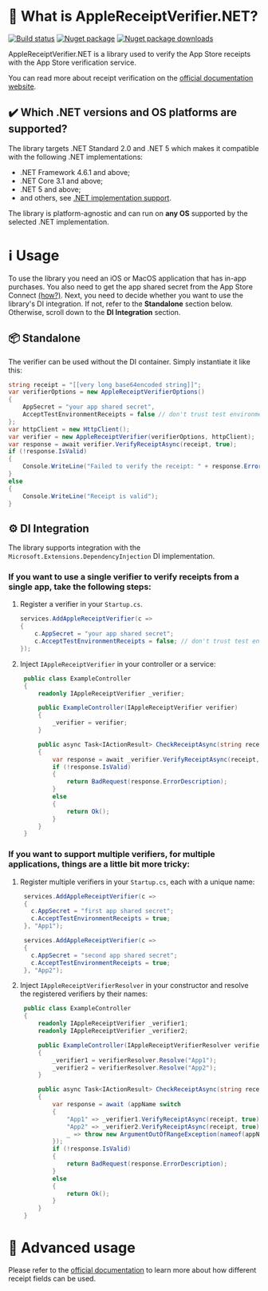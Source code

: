 ﻿# 📝 What is AppleReceiptVerifier.NET?
[![Build status](https://img.shields.io/github/workflow/status/alexalok/AppleReceiptVerifier.NET/.NET)](https://github.com/alexalok/AppleReceiptVerifier.NET/actions?query=workflow%3A.NET)    [![Nuget package](https://img.shields.io/nuget/v/AppleReceiptVerifier.NET)](https://www.nuget.org/packages/AppleReceiptVerifier.NET/)   [![Nuget package downloads](https://img.shields.io/nuget/dt/AppleReceiptVerifier.NET?label=nuget%20downloads)](https://www.nuget.org/packages/AppleReceiptVerifier.NET/)

AppleReceiptVerifier.NET is a library used to verify the App Store receipts with the App Store verification service. 

You can read more about receipt verification on the [official documentation website](https://developer.apple.com/documentation/appstorereceipts).

## ✔️ Which .NET versions and OS platforms are supported?

The library targets .NET Standard 2.0 and .NET 5 which makes it compatible with the following .NET implementations:

* .NET Framework 4.6.1 and above;
* .NET Core 3.1 and above;
* .NET 5 and above;
* and others, see [.NET implementation support](https://docs.microsoft.com/en-us/dotnet/standard/net-standard#net-implementation-support).

The library is platform-agnostic and can run on **any OS** supported by the selected .NET implementation.

# ℹ️ Usage
To use the library you need an iOS or MacOS application that has in-app purchases. You also need to get the app shared secret from the App Store Connect [(how?)](https://developers.facebook.com/docs/app-events/getting-started-app-events-ios/app-shared-secret/). 
Next, you need to decide whether you want to use the library's DI integration. If not, refer to the **Standalone** section below. Otherwise, scroll down to the **DI Integration** section.

## 📦 Standalone

The verifier can be used without the DI container. Simply instantiate it like this:

```c#
string receipt = "[[very long base64encoded string]]";
var verifierOptions = new AppleReceiptVerifierOptions()
{
    AppSecret = "your app shared secret",
    AcceptTestEnvironmentReceipts = false // don't trust test environment receipts in production!
};
var httpClient = new HttpClient();
var verifier = new AppleReceiptVerifier(verifierOptions, httpClient);
var response = await verifier.VerifyReceiptAsync(receipt, true);
if (!response.IsValid)
{
    Console.WriteLine("Failed to verify the receipt: " + response.ErrorDescription);
}
else
{
    Console.WriteLine("Receipt is valid");
}
```

## ⚙️ DI Integration

The library supports integration with the `Microsoft.Extensions.DependencyInjection` DI implementation. 

### If you want to use a single verifier to verify receipts from a single app, take the following steps:

1. Register a verifier in your `Startup.cs`. 

   ```c#
   services.AddAppleReceiptVerifier(c =>
   {
       c.AppSecret = "your app shared secret";
       c.AcceptTestEnvironmentReceipts = false; // don't trust test environment receipts in production!
   });
   ```

2. Inject `IAppleReceiptVerifier` in your controller or a service:

   ```c#
    public class ExampleController
    {
        readonly IAppleReceiptVerifier _verifier;

        public ExampleController(IAppleReceiptVerifier verifier)
        {
            _verifier = verifier;
        }

        public async Task<IActionResult> CheckReceiptAsync(string receipt)
        {
            var response = await _verifier.VerifyReceiptAsync(receipt, true);
            if (!response.IsValid)
            {
                return BadRequest(response.ErrorDescription);
            }
            else
            {
                return Ok();
            }
        }
    }
   ```

### If you want to support multiple verifiers, for multiple applications, things are a little bit more tricky:

1. Register multiple verifiers in your `Startup.cs`, each with a unique name:

   ```c#
    services.AddAppleReceiptVerifier(c =>
    {
      c.AppSecret = "first app shared secret";
      c.AcceptTestEnvironmentReceipts = true;
    }, "App1");

    services.AddAppleReceiptVerifier(c =>
    {
      c.AppSecret = "second app shared secret";
      c.AcceptTestEnvironmentReceipts = true;
    }, "App2");
   ```

2. Inject `IAppleReceiptVerifierResolver` in your constructor and resolve the registered verifiers by their names:

   ```c#
    public class ExampleController
    {
        readonly IAppleReceiptVerifier _verifier1;
        readonly IAppleReceiptVerifier _verifier2;

        public ExampleController(IAppleReceiptVerifierResolver verifierResolver)
        {
            _verifier1 = verifierResolver.Resolve("App1");
            _verifier2 = verifierResolver.Resolve("App2");
        }

        public async Task<IActionResult> CheckReceiptAsync(string receipt, string appName)
        {
            var response = await (appName switch
            {
                "App1" => _verifier1.VerifyReceiptAsync(receipt, true),
                "App2" => _verifier2.VerifyReceiptAsync(receipt, true),
                _ => throw new ArgumentOutOfRangeException(nameof(appName), appName, "Invalid app name.")
            });
            if (!response.IsValid)
            {
                return BadRequest(response.ErrorDescription);
            }
            else
            {
                return Ok();
            }
        }
    }
   ```

# 🤔 Advanced usage
Please refer to the [official documentation](https://developer.apple.com/documentation/appstorereceipts/verifyreceipt) to learn more about how different receipt fields can be used.

